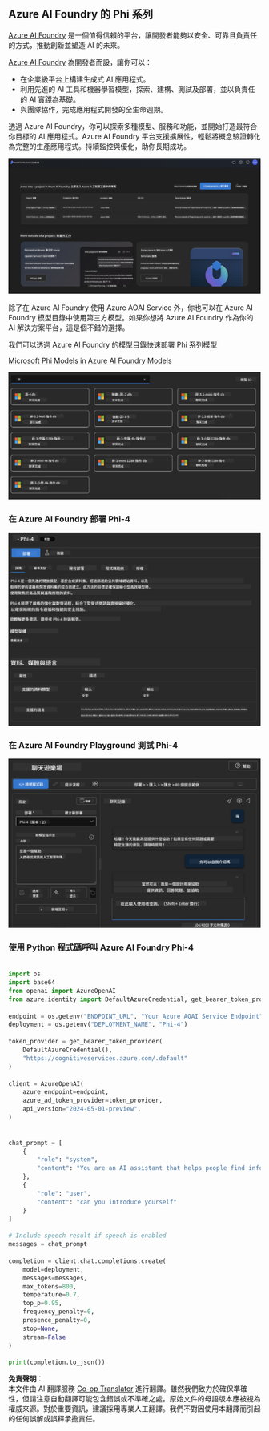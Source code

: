 <!--
CO_OP_TRANSLATOR_METADATA:
{
  "original_hash": "3ae21dc5554e888defbe57946ee995ee",
  "translation_date": "2025-07-16T19:07:28+00:00",
  "source_file": "md/01.Introduction/02/03.AzureAIFoundry.md",
  "language_code": "hk"
}
-->
## Azure AI Foundry 的 Phi 系列

[Azure AI Foundry](https://ai.azure.com) 是一個值得信賴的平台，讓開發者能夠以安全、可靠且負責任的方式，推動創新並塑造 AI 的未來。

[Azure AI Foundry](https://ai.azure.com) 為開發者而設，讓你可以：

- 在企業級平台上構建生成式 AI 應用程式。
- 利用先進的 AI 工具和機器學習模型，探索、建構、測試及部署，並以負責任的 AI 實踐為基礎。
- 與團隊協作，完成應用程式開發的全生命週期。

透過 Azure AI Foundry，你可以探索多種模型、服務和功能，並開始打造最符合你目標的 AI 應用程式。Azure AI Foundry 平台支援擴展性，輕鬆將概念驗證轉化為完整的生產應用程式。持續監控與優化，助你長期成功。

![portal](../../../../../translated_images/AIFoundryPorral.6b1094b101dd499e32f2b018f2dabab4b287dc776bd01f41853404af0d6faf30.hk.png)

除了在 Azure AI Foundry 使用 Azure AOAI Service 外，你也可以在 Azure AI Foundry 模型目錄中使用第三方模型。如果你想將 Azure AI Foundry 作為你的 AI 解決方案平台，這是個不錯的選擇。

我們可以透過 Azure AI Foundry 的模型目錄快速部署 Phi 系列模型

[Microsoft Phi Models in Azure AI Foundry Models](https://ai.azure.com/explore/models/?selectedCollection=phi)

![ModelCatalog](../../../../../translated_images/AIFoundryModelCatalog.3923945fa7be5b5f080fff2eb8b74369dd7459803eac5963ca145d01adbbc94c.hk.png)

### **在 Azure AI Foundry 部署 Phi-4**

![Phi4](../../../../../translated_images/AIFoundryPhi4.eece9ddb0d817a033c3466b60b8d59aec1fbc4c2ea521c039e3f378d747ed6b6.hk.png)

### **在 Azure AI Foundry Playground 測試 Phi-4**

![Playground](../../../../../translated_images/AIFoundryPlayground.193b81a9e472c5d1bbbab46dce575decb6577f7e306a022bc785a72bbffccca1.hk.png)

### **使用 Python 程式碼呼叫 Azure AI Foundry Phi-4**

```python

import os  
import base64
from openai import AzureOpenAI  
from azure.identity import DefaultAzureCredential, get_bearer_token_provider  
        
endpoint = os.getenv("ENDPOINT_URL", "Your Azure AOAI Service Endpoint")  
deployment = os.getenv("DEPLOYMENT_NAME", "Phi-4")  
      
token_provider = get_bearer_token_provider(  
    DefaultAzureCredential(),  
    "https://cognitiveservices.azure.com/.default"  
)  
  
client = AzureOpenAI(  
    azure_endpoint=endpoint,  
    azure_ad_token_provider=token_provider,  
    api_version="2024-05-01-preview",  
)  
  

chat_prompt = [
    {
        "role": "system",
        "content": "You are an AI assistant that helps people find information."
    },
    {
        "role": "user",
        "content": "can you introduce yourself"
    }
] 
    
# Include speech result if speech is enabled  
messages = chat_prompt 

completion = client.chat.completions.create(  
    model=deployment,  
    messages=messages,
    max_tokens=800,  
    temperature=0.7,  
    top_p=0.95,  
    frequency_penalty=0,  
    presence_penalty=0,
    stop=None,  
    stream=False  
)  
  
print(completion.to_json())  

```

**免責聲明**：  
本文件由 AI 翻譯服務 [Co-op Translator](https://github.com/Azure/co-op-translator) 進行翻譯。雖然我們致力於確保準確性，但請注意自動翻譯可能包含錯誤或不準確之處。原始文件的母語版本應被視為權威來源。對於重要資訊，建議採用專業人工翻譯。我們不對因使用本翻譯而引起的任何誤解或誤釋承擔責任。